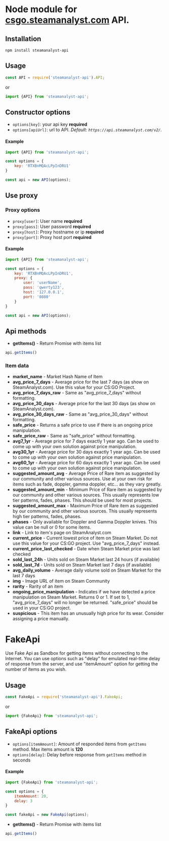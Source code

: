 # Node module for [csgo.steamanalyst.com](https://csgo.steamanalyst.com/) API.
## Installation

`npm install steamanalyst-api`

## Usage
```javascript
const API = require('steamanalyst-api').API;
```
or
```javascript
import {API} from 'steamanalyst-api';
````
## Constructor options

- `options[key]`: your api key **required**
- `options[apiUrl]`: url to API. *Default: `https://api.steamanalyst.com/v2/`.*

#### Example
```javascript
import {API} from 'steamanalyst-api';

const options = {
    key: 'RTXBnMQAcLPpInDRU1'
}

const api = new API(options);
```

## Use proxy
### Proxy options

- `proxy[user]`: User name **required**
- `proxy[pass]`: User password **required**
- `proxy[host]`: Proxy hostname or ip **required**
- `proxy[port]`: Proxy host port **required**

#### Example
```javascript
import {API} from 'steamanalyst-api';

const options = {
    key: 'RTXBnMQAcLPpInDRU1',
    proxy: {
        user: 'userName',
        pass: 'qwerty123',
        host: '127.0.0.1',
        port: '8080'
    }
}

const api = new API(options);
```

## Api methods

* <b>getItems()</b> - Return Promise with items list
```javascript
api.getItems()
```
### Item data 
* **market_name** - Market Hash Name of Item
* **avg_price_7_days** - Average price for the last 7 days (as show on SteamAnalyst.com). Use this value for your CS:GO Project.
* **avg_price_7_days_raw** - Same as "avg_price_7_days" without formatting.
* **avg_price_30_days** - Average price for the last 30 days (as show on SteamAnalyst.com).
* **avg_price_30_days_raw** - Same as "avg_price_30_days" without formatting.
* **safe_price** - Returns a safe price to use if there is an ongoing price manipulation.
* **safe_price_raw** - Same as "safe_price" without formatting.
* **avg7_1yr** - Average price for 7 days exactly 1 year ago. Can be used to come up with your own solution against price manipulation.
* **avg30_1yr** - Average price for 30 days exactly 1 year ago. Can be used to come up with your own solution against price manipulation.
* **avg60_1yr** - Average price for 60 days exactly 1 year ago. Can be used to come up with your own solution against price manipulation.
* **suggested_amount_avg** - Average Price of Rare item as suggested by our community and other various sources. Use at your own risk for items such as fade, doppler, gamma doppler, etc... as they vary greatly.
* **suggested_amount_min** - Minimum Price of Rare item as suggested by our community and other various sources. This usually represents low tier patterns, fades, phases. This should be used for most projects.
* **suggested_amount_max** - Maximum Price of Rare item as suggested by our community and other various sources. This usually represents high tier patterns, fades, phases.
* **phases** - Only available for Doppler and Gamma Doppler knives. This value can be null or 0 for some items.
* **link** - Link to item's page on SteamAnalyst.com
* **current_price** - Current lowest price of item on Steam Market. Do not use this value for your CS:GO project. Use "avg_price_7_days" instead.
* **current_price_last_checked** - Date when Steam Market price was last checked
* **sold_last_24h** - Units sold on Steam Market last 24 hours (if available)
* **sold_last_7d** - Units sold on Steam Market last 7 days (if available)
* **avg_daily_volume** - Average daily volume sold on Steam Market for the last 7 days
* **img** - Image URL of item on Steam Community
* **rarity** - Rarity of an item
* **ongoing_price_manipulation** - Indicates if we have detected a price manipulation on Steam Market. Returns 0 or 1. If set to 1, "avg_price_7_days" will no longer be returned. "safe_price" should be used in your CS:GO project.
* **suspicious** - This item has an unusually high price for its wear. Consider assigning a price manually.

# FakeApi
Use Fake Api as Sandbox for getting items without connecting to the Internet. 
You can use options such as "delay" for emulated real-time delay of response 
from the server, and use "itemAmount" option for getting the number of items as you wish.

## Usage
```javascript
const FakeApi = require('steamanalyst-api').FakeApi;
```
or
```javascript
import {FakeApi} from 'steamanalyst-api';
````
## FakeApi options

- `options[itemAmount]`: Amount of responded items from `getItems` method. Max items amount is **120**
- `options[delay]`: Delay before response from `getItems` method in seconds

#### Example
```javascript
import {FakeApi} from 'steamanalyst-api';

const options = {
    itemAmount: 20,
    delay: 3
}

const fakeApi = new FakeApi(options);
```


* <b>getItems()</b> - Return Promise with items list
```javascript
api.getItems()
```